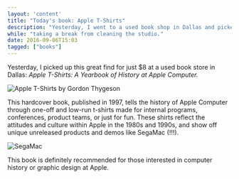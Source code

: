 ```yaml
---
layout: 'content'
title: "Today's book: Apple T-Shirts"
description: "Yesterday, I went to a used book shop in Dallas and picked up this great find: Apple T-Shirts: A Yearbook of History at Apple Computer for $8 USD."
while: "taking a break from cleaning the studio."
date: 2016-09-06T15:03
tagged: ["books"]
---
```


Yesterday, I picked up this great find for just $8 at a used book store in Dallas: *Apple T-Shirts: A Yearbook of History at Apple Computer.*

![Apple T-Shirts by Gordon Thygeson](/img/appletshirtscover.JPG)

This hardcover book, published in 1997, tells the history of Apple Computer through one-off and low-run t-shirts made for internal programs, conferences, product teams, or just for fun. These shirts reflect the attitudes and culture within Apple in the 1980s and 1990s, and show off unique unreleased products and demos like SegaMac (!!!).

![SegaMac](/img/segamac.JPG)

This book is definitely recommended for those interested in computer history or graphic design at Apple.
